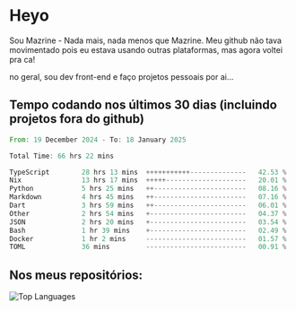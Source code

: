 # Heyo

Sou Mazrine - Nada mais, nada menos que Mazrine.
Meu github não tava movimentado pois eu estava usando outras plataformas, mas agora voltei pra ca!

no geral, sou dev front-end e faço projetos pessoais por ai...


## Tempo codando nos últimos 30 dias (incluindo projetos fora do github)
<!--START_SECTION:waka-->

```rust
From: 19 December 2024 - To: 18 January 2025

Total Time: 66 hrs 22 mins

TypeScript        28 hrs 13 mins  +++++++++++--------------   42.53 %
Nix               13 hrs 17 mins  +++++--------------------   20.01 %
Python            5 hrs 25 mins   ++-----------------------   08.16 %
Markdown          4 hrs 45 mins   ++-----------------------   07.16 %
Dart              3 hrs 59 mins   ++-----------------------   06.01 %
Other             2 hrs 54 mins   +------------------------   04.37 %
JSON              2 hrs 20 mins   +------------------------   03.54 %
Bash              1 hr 39 mins    +------------------------   02.49 %
Docker            1 hr 2 mins     -------------------------   01.57 %
TOML              36 mins         -------------------------   00.91 %
```

<!--END_SECTION:waka-->

<!--
**Mazrine/Mazrine** is a ✨ _special_ ✨ repository because its `README.md` (this file) appears on your GitHub profile.

Here are some ideas to get you started:

- 🔭 I’m currently working on ...
- 🌱 I’m currently learning ...
- 👯 I’m looking to collaborate on ...
- 🤔 I’m looking for help with ...
- 💬 Ask me about ...
- 📫 How to reach me: ...
- 😄 Pronouns: ...
- ⚡ Fun fact: ...
-->


## Nos meus repositórios:

![Top Languages](https://github-readme-stats.vercel.app/api/top-langs/?username=mazrine&theme=tokyonight&layout=donut&langs_count=10&locale=pt-br)
